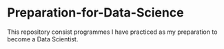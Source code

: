 # Preparation-for-Data-Science
This repository consist programmes I have practiced as my preparation to become a Data Scientist.
